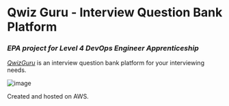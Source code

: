 # Qwiz Guru - Interview Question Bank Platform
### *EPA project for Level 4 DevOps Engineer Apprenticeship*

*[QwizGuru](https://qwizguru.samilafo.people.aws.dev/)* is an interview question bank platform for your interviewing needs.

![image](https://github.com/obtas/EPA_Project/assets/116805777/a84f626a-64c7-4fac-b3dd-6b02e9a47727)

Created and hosted on AWS.
